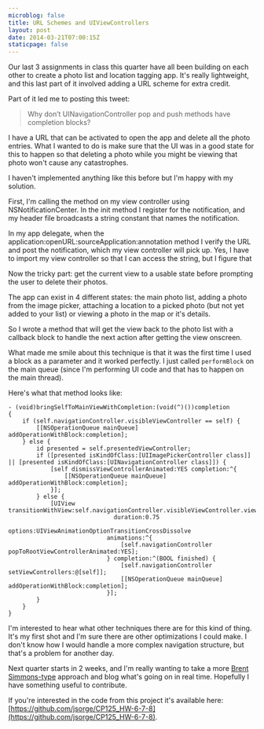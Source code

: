 ```yaml
---
microblog: false
title: URL Schemes and UIViewControllers
layout: post
date: 2014-03-21T07:00:15Z
staticpage: false
---
```


Our last 3 assignments in class this quarter have all been building on each other to create a photo list and location tagging app. It's really lightweight, and this last part of it involved adding a URL scheme for extra credit.

Part of it led me to posting this tweet:
> Why don’t UINavigationController pop and push methods have completion blocks?

I have a URL that can be activated to open the app and delete all the photo entries. What I wanted to do is make sure that the UI was in a good state for this to happen so that deleting a photo while you might be viewing that photo won't cause any catastrophes.

I haven't implemented anything like this before but I'm happy with my solution. 

First, I'm calling the method on my view controller using NSNotificationCenter. In the init method I register for the notification, and my header file broadcasts a string constant that names the notification.

In my app delegate, when the application:openURL:sourceApplication:annotation method I verify the URL and post the notification, which my view controller will pick up. Yes, I have to import my view controller so that I can access the string, but I figure that

Now the tricky part: get the current view to a usable state before prompting the user to delete their photos.

The app can exist in 4 different states: the main photo list, adding a photo from the image picker, attaching a location to a picked photo (but not yet added to your list) or viewing a photo in the map or it's details.

So I wrote a method that will get the view back to the photo list with a callback block to handle the next action after getting the view onscreen.

What made me smile about this technique is that it was the first time I used a block as a parameter and it worked perfectly. I just called `performBlock` on the main queue (since I'm performing UI code and that has to happen on the main thread).

Here's what that method looks like:

```language-objectivec
- (void)bringSelfToMainViewWithCompletion:(void(^)())completion
{
    if (self.navigationController.visibleViewController == self) {
        [[NSOperationQueue mainQueue] addOperationWithBlock:completion];
    } else {
    	id presented = self.presentedViewController;
        if ([presented isKindOfClass:[UIImagePickerController class]] || [presented isKindOfClass:[UINavigationController class]]) {
            [self dismissViewControllerAnimated:YES completion:^{
                [[NSOperationQueue mainQueue] addOperationWithBlock:completion];
            }];
        } else {
            [UIView transitionWithView:self.navigationController.visibleViewController.view
                              duration:0.75
                               options:UIViewAnimationOptionTransitionCrossDissolve
                            animations:^{
                                [self.navigationController popToRootViewControllerAnimated:YES];
                            } completion:^(BOOL finished) {
                                [self.navigationController setViewControllers:@[self]];
                                [[NSOperationQueue mainQueue] addOperationWithBlock:completion];
                            }];
        }
    }
}
```

I'm interested to hear what other techniques there are for this kind of thing. It's my first shot and I'm sure there are other optimizations I could make. I don't know how I would handle a more complex navigation structure, but that's a problem for another day.

Next quarter starts in 2 weeks, and I'm really wanting to take a more [Brent Simmons-type](http://inessential.com) approach and blog what's going on in real time. Hopefully I have something useful to contribute.

If you're interested in the code from this project it's available here: [https://github.com/jsorge/CP125_HW-6-7-8](https://github.com/jsorge/CP125_HW-6-7-8).
